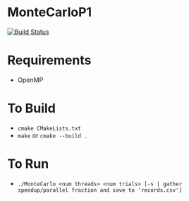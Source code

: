 # MonteCarloP1

[![Build Status](https://dev.azure.com/shillinm/shillinm/_apis/build/status/MattShilling.MonteCarloP1?branchName=master)](https://dev.azure.com/shillinm/shillinm/_build/latest?definitionId=3&branchName=master)

# Requirements
- OpenMP

# To Build
- `cmake CMakeLists.txt`
- `make` or `cmake --build .`


# To Run

- `./MonteCarlo <num threads> <num trials> [-s | gather speedup/parallel fraction and save to 'records.csv']`

